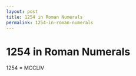 ```yaml
---
layout: post
title: 1254 in Roman Numerals
permalink: 1254-in-roman-numerals
---
```


# 1254 in Roman Numerals

1254 = MCCLIV
